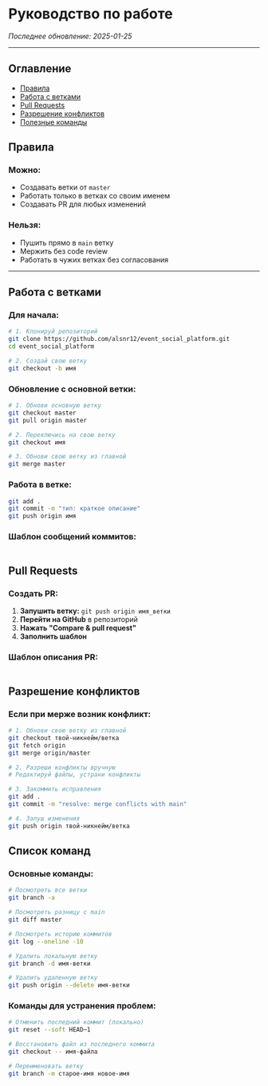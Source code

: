 # Руководство по работе
*Последнее обновление: 2025-01-25*

---

## Оглавление
- [Правила](#правила)
- [Работа с ветками](#работа-с-ветками)
- [Pull Requests](#pull-requests)
- [Разрешение конфликтов](#разрешение-конфликтов)
- [Полезные команды](#список-команд)


## Правила

### Можно:
- Создавать ветки от `master`
- Работать только в ветках со своим именем
- Создавать PR для любых изменений

### Нельзя:
- Пушить прямо в `main` ветку
- Мержить без code review
- Работать в чужих ветках без согласования

---

## Работа с ветками
### Для начала:
```bash
# 1. Клонируй репозиторий
git clone https://github.com/alsnr12/event_social_platform.git
cd event_social_platform

# 2. Создай свою ветку
git checkout -b имя
```


### Обновление с основной ветки:
```bash
# 1. Обнови основную ветку
git checkout master
git pull origin master

# 2. Переключись на свою ветку
git checkout имя

# 3. Обнови свою ветку из главной
git merge master
```

### Работа в ветке:
```bash
git add .
git commit -m "тип: краткое описание"
git push origin имя
```

### Шаблон сообщений коммитов:
```

```

## Pull Requests

### Создать PR:
1. **Запушить ветку:** `git push origin имя_ветки`
2. **Перейти на GitHub** в репозиторий
3. **Нажать "Compare & pull request"**
4. **Заполнить шаблон**

### Шаблон описания PR:
```markdown

```

## Разрешение конфликтов

### Если при мерже возник конфликт:
```bash
# 1. Обнови свою ветку из главной
git checkout твой-никнейм/ветка
git fetch origin
git merge origin/master

# 2. Разреши конфликты вручную
# Редактируй файлы, устрани конфликты

# 3. Закоммить исправления
git add .
git commit -m "resolve: merge conflicts with main"

# 4. Запуш изменения
git push origin твой-никнейм/ветка
```

## Список команд

### Основные команды:
```bash
# Посмотреть все ветки
git branch -a

# Посмотреть разницу с main
git diff master

# Посмотреть историю коммитов
git log --oneline -10

# Удалить локальную ветку
git branch -d имя-ветки

# Удалить удаленную ветку
git push origin --delete имя-ветки
```

### Команды для устранения проблем:
```bash
# Отменить последний коммит (локально)
git reset --soft HEAD~1

# Восстановить файл из последнего коммита
git checkout -- имя-файла

# Переименовать ветку
git branch -m старое-имя новое-имя
```
